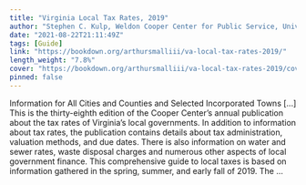```yaml
---
title: "Virginia Local Tax Rates, 2019"
author: "Stephen C. Kulp, Weldon Cooper Center for Public Service, University of Virginia"
date: "2021-08-22T21:11:49Z"
tags: [Guide]
link: "https://bookdown.org/arthursmalliii/va-local-tax-rates-2019/"
length_weight: "7.8%"
cover: "https://bookdown.org/arthursmalliii/va-local-tax-rates-2019/cover.png"
pinned: false
---
```


Information for All Cities and Counties and Selected Incorporated Towns [...] This is the thirty-eighth edition of the Cooper Center’s annual publication about the tax rates of Virginia’s local governments. In addition to information about tax rates, the publication contains details about tax administration, valuation methods, and due dates. There is also information on water and sewer rates, waste disposal charges and numerous other aspects of local government finance. This comprehensive guide to local taxes is based on information gathered in the spring, summer, and early fall of 2019. The ...
